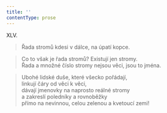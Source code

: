 ```yaml
---
title: ''
contentType: prose
---
```


XLV.

> Řada stromů kdesi v dálce, na úpatí kopce.

> Co to však je řada stromů? Existují jen stromy.  
> Řada a množné číslo stromy nejsou věci, jsou to jména.

> Ubohé lidské duše, které všecko pořádají,  
> linkují čáry od věci k věci,  
> dávají jmenovky na naprosto reálné stromy  
> a zakreslí poledníky a rovnoběžky  
> přímo na nevinnou, celou zelenou a kvetoucí zemi!
